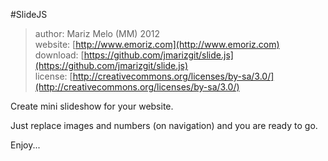 #SlideJS

> author: Mariz Melo (MM) 2012<br/>
> website: [http://www.emoriz.com](http://www.emoriz.com)<br/>
> download: [https://github.com/jmarizgit/slide.js](https://github.com/jmarizgit/slide.js)<br/>
> license: [http://creativecommons.org/licenses/by-sa/3.0/](http://creativecommons.org/licenses/by-sa/3.0/)


Create mini slideshow for your website.

Just replace images and numbers (on navigation) and 
you are ready to go.

Enjoy...

